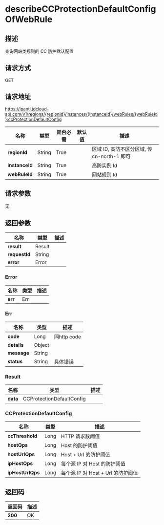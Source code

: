 # describeCCProtectionDefaultConfigOfWebRule


## 描述
查询网站类规则的 CC 防护默认配置

## 请求方式
GET

## 请求地址
https://ipanti.jdcloud-api.com/v1/regions/{regionId}/instances/{instanceId}/webRules/{webRuleId}:ccProtectionDefaultConfig

|名称|类型|是否必需|默认值|描述|
|---|---|---|---|---|
|**regionId**|String|True| |区域 ID, 高防不区分区域, 传 cn-north-1 即可|
|**instanceId**|String|True| |高防实例 Id|
|**webRuleId**|String|True| |网站规则 Id|

## 请求参数
无


## 返回参数
|名称|类型|描述|
|---|---|---|
|**result**|Result| |
|**requestId**|String| |
|**error**|Error| |

### Error
|名称|类型|描述|
|---|---|---|
|**err**|Err| |
### Err
|名称|类型|描述|
|---|---|---|
|**code**|Long|同http code|
|**details**|Object| |
|**message**|String| |
|**status**|String|具体错误|
### Result
|名称|类型|描述|
|---|---|---|
|**data**|CCProtectionDefaultConfig| |
### CCProtectionDefaultConfig
|名称|类型|描述|
|---|---|---|
|**ccThreshold**|Long|HTTP 请求数阈值|
|**hostQps**|Long|Host 的防护阈值|
|**hostUrlQps**|Long|Host + Url 的防护阈值|
|**ipHostQps**|Long|每个源 IP 对 Host 的防护阈值|
|**ipHostUrlQps**|Long|每个源 IP 对 Host + Url 的防护阈值|

## 返回码
|返回码|描述|
|---|---|
|**200**|OK|
